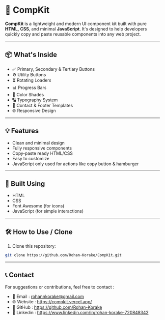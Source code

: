 # 🚀 CompKit

**CompKit** is a lightweight and modern UI component kit built with pure **HTML**, **CSS**, and minimal **JavaScript**. It's designed to help developers quickly copy and paste reusable components into any web project.

---
## 📦 What's Inside

- ✅ Primary, Secondary & Tertiary Buttons  
- ⚙️ Utility Buttons  
- ⏳ Rotating Loaders  
- 📊 Progress Bars  
- 🎨 Color Shades  
- 🔠 Typography System  
- 📍 Contact & Footer Templates  
- 🌐 Responsive Design

---

## 💡 Features

- Clean and minimal design
- Fully responsive components
- Copy-paste ready HTML/CSS
- Easy to customize
- JavaScript only used for actions like copy button & hamburger

---

## 🌈 Built Using

- HTML
- CSS
- Font Awesome (for icons)
- JavaScript (for simple interactions)

---

## 🛠️ How to Use / Clone

1. Clone this repository:
```bash
git clone https://github.com/Rohan-Korake/CompKit.git
```

---

## 📞 Contact
For suggestions or contributions, feel free to contact :
- 📧 Email : rohannkorake@gmail.com
- 🌐 Website : https://compkit.vercel.app/
- 📂 GitHub : https://github.com/Rohan-Korake
- 🔗 Linkedin : https://www.linkedin.com/in/rohan-korake-720848342
